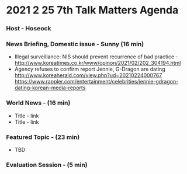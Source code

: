 # 2021 2 25 7th Talk Matters Agenda
### Host - Hoseock

### News Briefing, Domestic issue - Sunny (16 min)
* Illegal surveillance: NIS should prevent recurrence of bad practice - http://www.koreatimes.co.kr/www/opinon/2021/02/202_304194.html
 
* Agency refuses to confirm report Jennie, G-Dragon are dating
http://www.koreaherald.com/view.php?ud=20210224000767
https://www.rappler.com/entertainment/celebrities/jennie-gdragon-dating-korean-media-reports



### World News - (16 min)
* Title - link
* Title - link

### Featured Topic - (23 min)
* TBD 
  


### Evaluation Session - (5 min)
